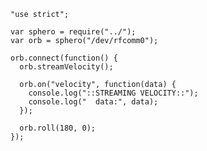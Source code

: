    "use strict";

    var sphero = require("../");
    var orb = sphero("/dev/rfcomm0");

    orb.connect(function() {
      orb.streamVelocity();

      orb.on("velocity", function(data) {
        console.log("::STREAMING VELOCITY::");
        console.log("  data:", data);
      });

      orb.roll(180, 0);
    });
